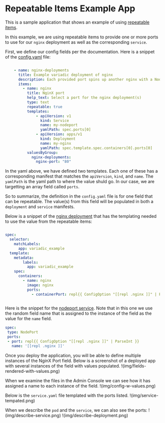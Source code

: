<h1>Repeatable Items Example App</h1>

This is a sample application that shows an example of using [repeatable items](https://docs.replicated.com/reference/custom-resource-config#repeatable-items). 

In this example, we are using repeatable items to provide one or more ports to use for our `nginx` deployment as well as the corresponding `service`.

First, we define our config fields per the documentation. Here is a snippet of the [config.yaml](manifests/config.yaml) file:

```yaml

    - name: nginx-deployments
      title: Example variadic deployment of nginx
      description: Each provided port spins up another nginx with a NodePort service attached
      items:
        - name: nginx
          title: NginX port
          help_text: Select a port for the nginx deployment(s)
          type: text
          repeatable: true
          templates:
              - apiVersion: v1
                kind: Service
                name: my-nodeport
                yamlPath: spec.ports[0]
              - apiVersion: apps/v1
                kind: Deployment
                name: my-nginx
                yamlPath: spec.template.spec.containers[0].ports[0]
          valuesByGroup:
            nginx-deployments:
              nginx-port: "80"

```
In the yaml above, we have defined two templates. Each one of these has a corresponding manifest that matches the `apiVersion`, `kind`, and `name`. The `yamlPath` is the yaml path to where the value shuld go. In our case, we are targetting an array field called `ports`.

So to summarize, the definition in the `config.yaml` file is for one field that can be repeatable. The value(s) from this field will be populated in both a `deployment` and `service` manifests.

Below is a snippet of the [nginx deployment](manifests/deployment.yaml) that has the templating needed to use the value from the repeatable items:

``` yaml

spec:
  selector:
    matchLabels:
      app: variadic_example
  template:
    metadata:
        labels:
          app: variadic_example
    spec:
      containers:
        - name: nginx
          image: nginx
          ports:
            - containerPort: repl{{ ConfigOption "[[repl .nginx ]]" | ParseInt }}
         
 ```
 
 Here is the snippet for the [nodeport service](manifests/service.yaml). Note that in this one we use the random field name that is assigned to the instance of the field as the value for the `name` field.
 
 ```yaml
 spec:
  type: NodePort
  ports:
  - port: repl{{ ConfigOption "[[repl .nginx ]]" | ParseInt }}
    name: '[[repl .nginx ]]'
 
 ```
 
Once you deploy the application, you will be able to define multiple instances of the NginX Port field. Below is a screenshot of a deployed app with several instances of the field with values populated.
!(img/fields-rendered-with-values.png)

When we examine the files in the Admin Console we can see how it has assigned a name to each instance of the field.
!(img/config-w-values.png)

Below is the `service.yaml` file templated with the ports listed.
!(img/service-tempated.png)

When we describe the `pod` and the `service`, we can also see the ports:
!(img/describe-service.png)
!(img/describe-deployment.png)

